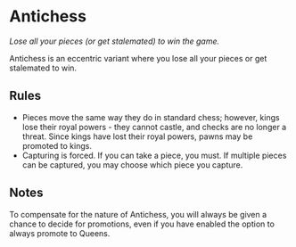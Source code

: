 # Antichess
*Lose all your pieces (or get stalemated) to win the game.*

Antichess is an eccentric variant where you lose all your pieces or get stalemated to win.

## Rules
- Pieces move the same way they do in standard chess; however, kings lose their royal powers - they cannot castle, and checks are no longer a threat. Since kings have lost their royal powers, pawns may be promoted to kings. 
- Capturing is forced. If you can take a piece, you must. If multiple pieces can be captured, you may choose which piece you capture.

## Notes
To compensate for the nature of Antichess, you will always be given a chance to decide for promotions, even if you have enabled the option to always promote to Queens.